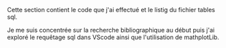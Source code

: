 Cette section contient le code que j'ai effectué et le listig du fichier tables sql.

Je me suis concentrée sur la recherche bibliographique au début puis j'ai exploré le requêtage sql dans VScode ainsi que l'utilisation de mathplotLib. 
